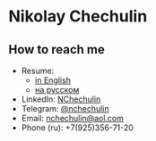 # Nikolay Chechulin

<!-- - 🔭 I’m currently working on ... -->
<!-- - 🌱 I’m currently learning Rust and Graph Neural Networks -->
<!-- - 👯 I’m looking to collaborate on ... -->
<!-- - 🤔 I’m looking for help with ... -->
<!-- - 💬 Ask me about ... -->
## How to reach me
- Resume:
  - [in English](https://nchechulin.github.io/cv.pdf)
  - [на русском](https://nchechulin.github.io/cv_ru.pdf)
- LinkedIn:  [NChechulin](https://www.linkedin.com/in/nchechulin/)
- Telegram: [@nchechulin](https://t.me/nchechulin)
- Email: nchechulin@aol.com
- Phone (ru): +7(925)356-71-20
<!-- - 😄 Pronouns: ... -->
<!-- - ⚡ Fun fact: ... -->


<!--
**NChechulin/NChechulin** is a ✨ _special_ ✨ repository because its `README.md` (this file) appears on your GitHub profile.

Here are some ideas to get you started:

- 🔭 I’m currently working on ...
- 🌱 I’m currently learning ...
- 👯 I’m looking to collaborate on ...
- 🤔 I’m looking for help with ...
- 💬 Ask me about ...
- 📫 How to reach me: ...
- 😄 Pronouns: ...
- ⚡ Fun fact: ...
-->

<!--
## Coding stats

![GitHub stats](https://github-readme-stats.vercel.app/api?username=nchechulin&show_icons=true&theme=radical&count_private=true)

[![GitHub Streak](https://streak-stats.demolab.com?user=NChechulin&theme=radical&date_format=M%20j%5B%2C%20Y%5D)](https://git.io/streak-stats)

![Coding stats](https://github-readme-stats.vercel.app/api/wakatime?username=NChechulin&api_domain=wakapi.dev&custom_title=NChechulin%27s%20Weekly%20Coding%20Stats&theme=radical&show_icons=true&layout=compact)
-->

